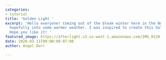 ```yaml
---
categories:
- tutorial
title: 'Golden Light '
excerpt: 'Hello everyone! Coming out of the bleak winter here in the Northwest and
  hopefully into some warmer weather. I was inspired to create this Golden Light filter.
  Hope you like it! '
featured_image: https://afterlight.s3.us-west-1.amazonaws.com/IMG_0120.mov
date: 2020-03-11T00:00:00-07:00
author: Angel Dorr

---
```

